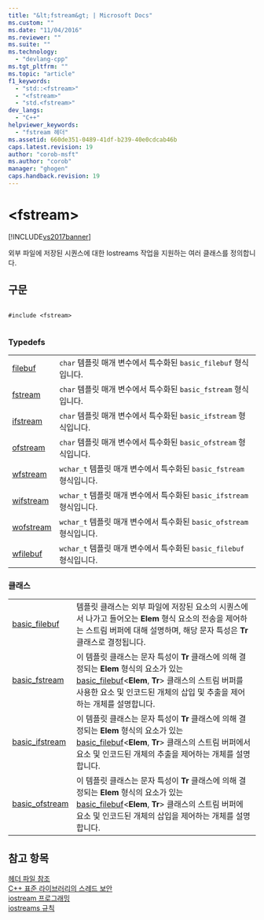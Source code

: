 ```yaml
---
title: "&lt;fstream&gt; | Microsoft Docs"
ms.custom: ""
ms.date: "11/04/2016"
ms.reviewer: ""
ms.suite: ""
ms.technology: 
  - "devlang-cpp"
ms.tgt_pltfrm: ""
ms.topic: "article"
f1_keywords: 
  - "std::<fstream>"
  - "<fstream>"
  - "std.<fstream>"
dev_langs: 
  - "C++"
helpviewer_keywords: 
  - "fstream 헤더"
ms.assetid: 660de351-0489-41df-b239-40e0cdcab46b
caps.latest.revision: 19
author: "corob-msft"
ms.author: "corob"
manager: "ghogen"
caps.handback.revision: 19
---
```

# &lt;fstream&gt;
[!INCLUDE[vs2017banner](../assembler/inline/includes/vs2017banner.md)]

외부 파일에 저장된 시퀀스에 대한 Iostreams 작업을 지원하는 여러 클래스를 정의합니다.  
  
## 구문  
  
```  
  
#include <fstream>  
  
```  
  
### Typedefs  
  
|||  
|-|-|  
|[filebuf](../Topic/filebuf.md)|`char` 템플릿 매개 변수에서 특수화된 `basic_filebuf` 형식입니다.|  
|[fstream](../Topic/fstream.md)|`char` 템플릿 매개 변수에서 특수화된 `basic_fstream` 형식입니다.|  
|[ifstream](../Topic/ifstream.md)|`char` 템플릿 매개 변수에서 특수화된 `basic_ifstream` 형식입니다.|  
|[ofstream](../Topic/ofstream.md)|`char` 템플릿 매개 변수에서 특수화된 `basic_ofstream` 형식입니다.|  
|[wfstream](../Topic/wfstream.md)|`wchar_t` 템플릿 매개 변수에서 특수화된 `basic_fstream` 형식입니다.|  
|[wifstream](../Topic/wifstream.md)|`wchar_t` 템플릿 매개 변수에서 특수화된 `basic_ifstream` 형식입니다.|  
|[wofstream](../Topic/wofstream.md)|`wchar_t` 템플릿 매개 변수에서 특수화된 `basic_ofstream` 형식입니다.|  
|[wfilebuf](../Topic/wfilebuf.md)|`wchar_t` 템플릿 매개 변수에서 특수화된 `basic_filebuf` 형식입니다.|  
  
### 클래스  
  
|||  
|-|-|  
|[basic\_filebuf](../standard-library/basic-filebuf-class.md)|템플릿 클래스는 외부 파일에 저장된 요소의 시퀀스에서 나가고 들어오는 **Elem** 형식 요소의 전송을 제어하는 스트림 버퍼에 대해 설명하며, 해당 문자 특성은 **Tr** 클래스로 결정됩니다.|  
|[basic\_fstream](../standard-library/basic-fstream-class.md)|이 템플릿 클래스는 문자 특성이 **Tr** 클래스에 의해 결정되는 **Elem** 형식의 요소가 있는 [basic\_filebuf](../standard-library/basic-filebuf-class.md)\<**Elem**, **Tr**\> 클래스의 스트림 버퍼를 사용한 요소 및 인코드된 개체의 삽입 및 추출을 제어하는 개체를 설명합니다.|  
|[basic\_ifstream](../standard-library/basic-ifstream-class.md)|이 템플릿 클래스는 문자 특성이 **Tr** 클래스에 의해 결정되는 **Elem** 형식의 요소가 있는 [basic\_filebuf](../standard-library/basic-filebuf-class.md)\<**Elem**, **Tr**\> 클래스의 스트림 버퍼에서 요소 및 인코드된 개체의 추출을 제어하는 개체를 설명합니다.|  
|[basic\_ofstream](../standard-library/basic-ofstream-class.md)|이 템플릿 클래스는 문자 특성이 **Tr** 클래스에 의해 결정되는 **Elem** 형식의 요소가 있는 [basic\_filebuf](../standard-library/basic-filebuf-class.md)\<**Elem**, **Tr**\> 클래스의 스트림 버퍼에 요소 및 인코드된 개체의 삽입을 제어하는 개체를 설명합니다.|  
  
## 참고 항목  
 [헤더 파일 참조](../standard-library/cpp-standard-library-header-files.md)   
 [C\+\+ 표준 라이브러리의 스레드 보안](../standard-library/thread-safety-in-the-cpp-standard-library.md)   
 [iostream 프로그래밍](../standard-library/iostream-programming.md)   
 [iostreams 규칙](../standard-library/iostreams-conventions.md)